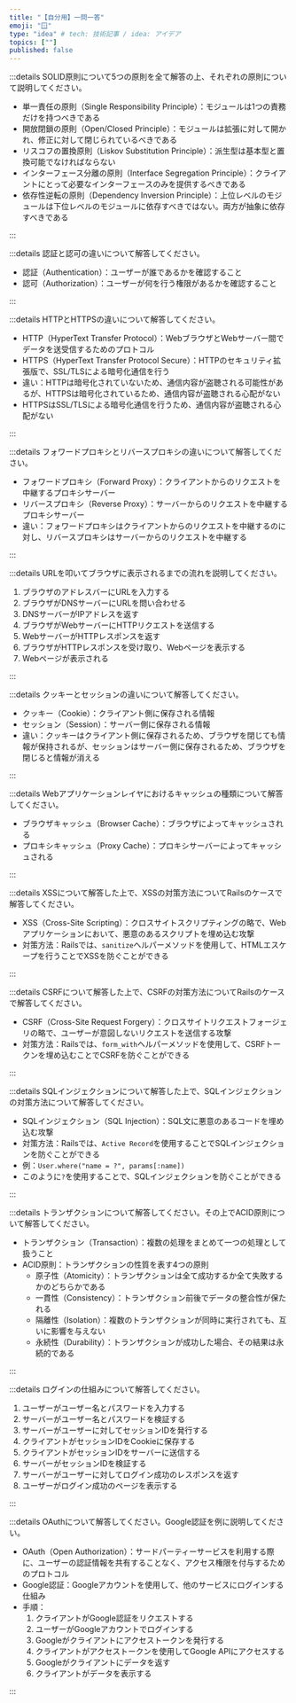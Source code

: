 ```yaml
---
title: "【自分用】一問一答"
emoji: "🪟"
type: "idea" # tech: 技術記事 / idea: アイデア
topics: [""]
published: false
---
```


:::details SOLID原則について5つの原則を全て解答の上、それぞれの原則について説明してください。

- 単一責任の原則（Single Responsibility Principle）：モジュールは1つの責務だけを持つべきである
- 開放閉鎖の原則（Open/Closed Principle）：モジュールは拡張に対して開かれ、修正に対して閉じられているべきである
- リスコフの置換原則（Liskov Substitution Principle）：派生型は基本型と置換可能でなければならない
- インターフェース分離の原則（Interface Segregation Principle）：クライアントにとって必要なインターフェースのみを提供するべきである
- 依存性逆転の原則（Dependency Inversion Principle）：上位レベルのモジュールは下位レベルのモジュールに依存すべきではない。両方が抽象に依存すべきである

:::

:::details 認証と認可の違いについて解答してください。

- 認証（Authentication）：ユーザーが誰であるかを確認すること
- 認可（Authorization）：ユーザーが何を行う権限があるかを確認すること

:::

:::details HTTPとHTTPSの違いについて解答してください。

- HTTP（HyperText Transfer Protocol）：WebブラウザとWebサーバー間でデータを送受信するためのプロトコル
- HTTPS（HyperText Transfer Protocol Secure）：HTTPのセキュリティ拡張版で、SSL/TLSによる暗号化通信を行う
- 違い：HTTPは暗号化されていないため、通信内容が盗聴される可能性があるが、HTTPSは暗号化されているため、通信内容が盗聴される心配がない
- HTTPSはSSL/TLSによる暗号化通信を行うため、通信内容が盗聴される心配がない

:::

:::details フォワードプロキシとリバースプロキシの違いについて解答してください。

- フォワードプロキシ（Forward Proxy）：クライアントからのリクエストを中継するプロキシサーバー
- リバースプロキシ（Reverse Proxy）：サーバーからのリクエストを中継するプロキシサーバー
- 違い：フォワードプロキシはクライアントからのリクエストを中継するのに対し、リバースプロキシはサーバーからのリクエストを中継する

:::

:::details URLを叩いてブラウザに表示されるまでの流れを説明してください。

1. ブラウザのアドレスバーにURLを入力する
2. ブラウザがDNSサーバーにURLを問い合わせる
3. DNSサーバーがIPアドレスを返す
4. ブラウザがWebサーバーにHTTPリクエストを送信する
5. WebサーバーがHTTPレスポンスを返す
6. ブラウザがHTTPレスポンスを受け取り、Webページを表示する
7. Webページが表示される

:::

:::details クッキーとセッションの違いについて解答してください。

- クッキー（Cookie）：クライアント側に保存される情報
- セッション（Session）：サーバー側に保存される情報
- 違い：クッキーはクライアント側に保存されるため、ブラウザを閉じても情報が保持されるが、セッションはサーバー側に保存されるため、ブラウザを閉じると情報が消える

:::

:::details Webアプリケーションレイヤにおけるキャッシュの種類について解答してください。

- ブラウザキャッシュ（Browser Cache）：ブラウザによってキャッシュされる
- プロキシキャッシュ（Proxy Cache）：プロキシサーバーによってキャッシュされる

:::

:::details XSSについて解答した上で、XSSの対策方法についてRailsのケースで解答してください。

- XSS（Cross-Site Scripting）：クロスサイトスクリプティングの略で、Webアプリケーションにおいて、悪意のあるスクリプトを埋め込む攻撃
- 対策方法：Railsでは、`sanitize`ヘルパーメソッドを使用して、HTMLエスケープを行うことでXSSを防ぐことができる

:::

:::details CSRFについて解答した上で、CSRFの対策方法についてRailsのケースで解答してください。

- CSRF（Cross-Site Request Forgery）：クロスサイトリクエストフォージェリの略で、ユーザーが意図しないリクエストを送信する攻撃
- 対策方法：Railsでは、`form_with`ヘルパーメソッドを使用して、CSRFトークンを埋め込むことでCSRFを防ぐことができる

:::

:::details SQLインジェクションについて解答した上で、SQLインジェクションの対策方法について解答してください。

- SQLインジェクション（SQL Injection）：SQL文に悪意のあるコードを埋め込む攻撃
- 対策方法：Railsでは、`Active Record`を使用することでSQLインジェクションを防ぐことができる
- 例：`User.where("name = ?", params[:name])`
- このように`?`を使用することで、SQLインジェクションを防ぐことができる

:::

:::details トランザクションについて解答してください。その上でACID原則について解答してください。

- トランザクション（Transaction）：複数の処理をまとめて一つの処理として扱うこと
- ACID原則：トランザクションの性質を表す4つの原則
  - 原子性（Atomicity）：トランザクションは全て成功するか全て失敗するかのどちらかである
  - 一貫性（Consistency）：トランザクション前後でデータの整合性が保たれる
  - 隔離性（Isolation）：複数のトランザクションが同時に実行されても、互いに影響を与えない
  - 永続性（Durability）：トランザクションが成功した場合、その結果は永続的である

:::

:::details ログインの仕組みについて解答してください。

1. ユーザーがユーザー名とパスワードを入力する
2. サーバーがユーザー名とパスワードを検証する
3. サーバーがユーザーに対してセッションIDを発行する
4. クライアントがセッションIDをCookieに保存する
5. クライアントがセッションIDをサーバーに送信する
6. サーバーがセッションIDを検証する
7. サーバーがユーザーに対してログイン成功のレスポンスを返す
8. ユーザーがログイン成功のページを表示する

:::

:::details OAuthについて解答してください。Google認証を例に説明してください。

- OAuth（Open Authorization）：サードパーティーサービスを利用する際に、ユーザーの認証情報を共有することなく、アクセス権限を付与するためのプロトコル
- Google認証：Googleアカウントを使用して、他のサービスにログインする仕組み
- 手順：
  1. クライアントがGoogle認証をリクエストする
  2. ユーザーがGoogleアカウントでログインする
  3. Googleがクライアントにアクセストークンを発行する
  4. クライアントがアクセストークンを使用してGoogle APIにアクセスする
  5. Googleがクライアントにデータを返す
  6. クライアントがデータを表示する

:::

